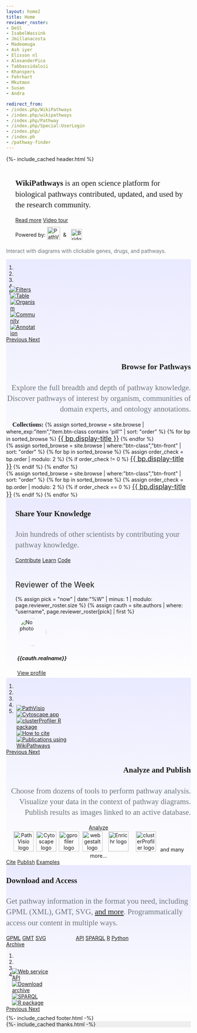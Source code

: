```yaml
---
layout: home2
title: Home
reviewer_roster:
- DeSl
- IsabelWassink
- Jmillanacosta
- Madeomuga
- Ash iyer
- Elisson nl
- AlexanderPico
- Tabbassidaloii
- Khanspers
- Fehrhart
- Mkutmon
- Susan
- Andra

redirect_from: 
- /index.php/WikiPathways
- /index.php/wikipathways
- /index.php/Pathway
- /index.php/Special:UserLogin
- /index.php/
- /index.ph
- /pathway-finder
---
```

{%- include_cached header.html %}
<section id="intro"> 
    <div class="wrapper">   
      <div class="outer-container">
        <div class="row-main py-4" style="display:flex; flex-wrap: wrap;">
          <div class="col-5 mx-auto" style="display:flex;">
            <div class="bg-gradient p-3 px-4">
              <div class="container" style="margin-left:25px;">
                <h2 style="font-family:Poppins; line-height:1.4; font-weight: normal"><b>WikiPathways</b> is an open science platform for biological pathways contributed, updated, and used by the research community.
                </h2>
                <a class="btn btn-sm btn-front my-1" href="/about.html">Read more</a>
                <a class="btn btn-sm btn-front my-1" href="https://youtu.be/oSyoDU2r4Q0" target="_blank">Video tour</a>
                <div style="display:flex; align-items:center; font-size:14px; margin-top:10px;">
                  <span>Powered by:</span>
                  <a href="https://pathvisio.org" target="_blank">
                    <img src="/assets/img/logo-pathvisio-name.png" title="PathVisio is our pathway modeling tool" alt="PathVisio" style="height: 35px; margin: 0px 0px 8px 5px">
                  </a>
                  <span>&nbsp; & &nbsp;</span>
                  <a href="https://www.bridgedb.org" target="_blank">
                    <img src="/assets/img/logo-bridgedb.png" title="BridgeDb supports all our identifiers and organisms" alt="BridgeDB" style="height: 30px; margin-left: 5px;">
                  </a>
                </div>
              </div>
            </div>
          </div>
          <div class="col-5 mx-auto" style="display:flex;">
            <div class="bg-gradient p-3">
              <div class="container">
                <a href="/pathways/WP554.html">
                  <div class="wp554-gif"></div> 
                </a>
                <p style="color: #6c757d;text-align: left">Interact with diagrams with clickable genes, drugs, and pathways.</p>
              </div>
            </div>
          </div>
          <div class="col-1 mx-auto" style="display:flex;"></div>
        </div>
      </div>
    </div>
</section>
<section id="browse">
    <div class="wrapper">   
      <div class="outer-container" style="background: linear-gradient(0deg, #fefefe, #eaeaff 100%);">
        <div class="row-main gy-5 py-5" style="display:flex; flex-wrap: wrap;">
          <div class="col-5 mx-auto" style="display:flex;">
            <div class="bg-gradient">
              <div class="container">
              <div id="carouselBrowse" class="carousel slide" data-ride="true" data-wrap="true" style="margin-bottom: 25px;">
  <ol class="carousel-indicators" style="margin-bottom:-25px;">
    <li data-target="#carouselBrowse" data-slide-to="0" class="active"></li>
    <li data-target="#carouselBrowse" data-slide-to="1"></li>
    <li data-target="#carouselBrowse" data-slide-to="2"></li>
    <li data-target="#carouselBrowse" data-slide-to="3"></li>
    <li data-target="#carouselBrowse" data-slide-to="4"></li>
  </ol>
  <div class="carousel-inner" style="width:76%; margin-left: 12%;">
    <div class="carousel-item active">
      <a href="/browse/filters.html">
      <img class="d-block w-100" src="/assets/img/slideshow/browse-1.png" alt="Filters">
      </a>
    </div>
    <div class="carousel-item">
          <a href="/browse/table.html">
      <img class="d-block w-100" src="/assets/img/slideshow/browse-2.png" alt="Table">
      </a>
    </div>
    <div class="carousel-item">
          <a href="/browse/organisms.html">
      <img class="d-block w-100" src="/assets/img/slideshow/browse-3.png" alt="Organism">
      </a>
    </div>
    <div class="carousel-item">
          <a href="/browse/communities.html">
      <img class="d-block w-100" src="/assets/img/slideshow/browse-4.png" alt="Community">
      </a>
    </div>
    <div class="carousel-item">
          <a href="/browse/annotations.html">
      <img class="d-block w-100" src="/assets/img/slideshow/browse-5.png" alt="Annotation">
      </a>
    </div>
  </div>
  <a class="carousel-control-prev" href="#carouselBrowse" role="button" data-slide="prev">
    <span class="carousel-control-prev-icon" aria-hidden="true"></span>
    <span class="sr-only">Previous</span>
  </a>
  <a class="carousel-control-next" href="#carouselBrowse" role="button" data-slide="next">
    <span class="carousel-control-next-icon" aria-hidden="true"></span>
    <span class="sr-only">Next</span>
  </a>
              </div>
              </div>
            </div>
          </div>
          <div class="col-5 mx-auto" style="display:flex;">
            <div class="container">
                  <h1 style="font-family:Linux Libertine; text-align:right;">Browse for Pathways</h1><h2 style="font-family:Poppins; text-align:right;color: #6c757d;line-height:1.4; font-weight: normal">Explore the full breadth and depth of pathway knowledge. Discover pathways of interest by organism, communities of domain experts, and ontology annotations.</h2>
                <div class="row mx-auto" style="display:flex; flex-wrap: wrap;">            
                  <div class="col-3" style="display:flex; margin-left:0px;">
                    <div class="container">
                    <span style="font-family:Linux Libertine; font-weight: bold;margin-left: 17px;font-size: larger;">Collections:</span>
      {% assign sorted_browse = site.browse | where_exp:"item","item.btn-class contains 'pill'" | sort: "order" %}
      {% for bp in sorted_browse %}
        <a class="btn btn-sm {{bp.btn-class}} w-100" style="font-size:large" href="{{bp.url}}" title="{{bp.tooltip}}"> {{ bp.display-title }}</a>
      {% endfor %}           
                    </div>
                  </div>
                  <div class="col-3 mx-auto>" style="display:flex; margin-left:auto">
                    <div class="container">
      {% assign sorted_browse = site.browse | where:"btn-class","btn-front" | sort: "order" %} 
      {% for bp in sorted_browse %}
        {% assign order_check = bp.order | modulo: 2 %}
        {% if order_check != 0 %}
        <a class="btn btn-sm {{bp.btn-class}} w-100 my-2" style="font-size:large" href="{{bp.url}}" title="{{bp.tooltip}}"> {{ bp.display-title }}</a>
        {% endif %}
      {% endfor %}           
                    </div>
                  </div>
                  <div class="col-3 mx-auto>" style="display:flex;">
                    <div class="container">
      {% assign sorted_browse = site.browse | where:"btn-class","btn-front" | sort: "order" %} 
      {% for bp in sorted_browse %}
        {% assign order_check = bp.order | modulo: 2 %}
        {% if order_check == 0 %}
        <a class="btn btn-sm {{bp.btn-class}} w-100 my-2" style="font-size:large" href="{{bp.url}}" title="{{bp.tooltip}}"> {{ bp.display-title }}</a>
        {% endif %}
      {% endfor %}           
                    </div>
                  </div>
                </div>
            </div>
          </div> 
        </div>
      </div>
    </div>
</section>
<section id="join">
    <div class="wrapper">   
      <div class="outer-container" style="background: linear-gradient(0deg, #fefefe, #eaeaff 100%);">
        <div class="row-main gy-5 py-5" style="display:flex; flex-wrap: wrap;">
          <div class="col-4 mx-auto" style="display:flex;">
            <div class="bg-gradient p-3">
              <div class="container" style="margin-left:25px;">
                <h1 style="font-family:Linux Libertine; ">Share Your Knowledge</h1><h2 style="font-family:Poppins; color: #6c757d;line-height:1.4; font-weight: normal"> Join hundreds of other scientists by contributing your pathway knowledge.</h2>
                    <a class="btn btn-sm btn-front my-2" href="/help.html#create">Contribute</a>
                    <a class="btn btn-sm btn-front my-2" href="http://academy.wikipathways.org/" target="_blank">Learn</a>
                    <a class="btn btn-sm btn-front my-2" href="https://github.com/wikipathways/wikipathways-development" target="_blank">Code</a>
                <br /><br /><h2 style="font-weight: normal;">Reviewer of the Week</h2>
                {% assign pick =  "now" | date:"%W" | minus: 1 | modulo: page.reviewer_roster.size %}
                {% assign cauth = site.authors | where: "username", page.reviewer_roster[pick] | first  %}
                <div class="card mb-3" style="max-width: 300px; padding:5px;">
                  <div class="row no-gutters">
                    <div class="col-md-4">
                      <img src="https://github.com/{{cauth.github}}.png" style="object-fit: cover; border-radius: 50%; width: 75px; margin: 5px;" class="card-img" alt="No photo">
                    </div>
                    <div class="col-md-8">
                      <div class="card-body">
                        <h5 class="card-title">{{cauth.realname}}</h5>
                        <p class="card-text"></p>
                        <a href="{{cauth.url}}" class="btn btn-sm btn-info">View profile</a>
                      </div> 
                    </div>
                  </div>
                </div>
              </div>
            </div>
          </div>
          <div class="col-7 mx-auto" style="display:flex;">
            <div class="bg-gradient p-3">
              <div class="container">
              <a href="/stats">
                <div class="stats-gif"></div>  
              </a>
              </div>
            </div>
          </div>
        </div>
      </div>
    </div>
</section>
<section id="analyze"> 
    <div class="wrapper">   
      <div class="outer-container" style="background: linear-gradient(0deg, #fefefe, #eaeaff 100%);">
        <div class="row-main gy-5 py-5" style="display:flex; flex-wrap: wrap;">
          <div class="col-5 mx-auto" style="display:flex;">
            <div class="bg-gradient p-3">
              <div class="container">
             <div id="carouselAnalyze" class="carousel slide" data-ride="true" data-wrap="true">
  <ol class="carousel-indicators" style="margin-bottom:-25px;">
    <li data-target="#carouselAnalyze" data-slide-to="0" class="active"></li>
    <li data-target="#carouselAnalyze" data-slide-to="1"></li>
    <li data-target="#carouselAnalyze" data-slide-to="2"></li>
    <li data-target="#carouselAnalyze" data-slide-to="3"></li>
    <li data-target="#carouselAnalyze" data-slide-to="4"></li>
  </ol>
  <div class="carousel-inner" style="width:76%; margin-left: 12%;">
    <div class="carousel-item active">
      <a href="https://pathvisio.org/" target="_blank">
      <img class="d-block w-100" src="/assets/img/slideshow/analyze-1.png" alt="PathVisio">
      </a>
    </div>
    <div class="carousel-item">
          <a href="http://apps.cytoscape.org/apps/wikipathways" target="_blank">
      <img class="d-block w-100" src="/assets/img/slideshow/analyze-2.png" alt="Cytoscape app">
      </a>
    </div>
    <div class="carousel-item">
          <a href="https://bioconductor.org/packages/clusterProfiler/" target="_blank">
      <img class="d-block w-100" src="/assets/img/slideshow/analyze-3.png" alt="clusterProfiler R package">
      </a>
    </div> 
    <div class="carousel-item">
          <a href="/cite.html">
      <img class="d-block w-100" src="/assets/img/slideshow/analyze-4.png" alt="How to cite">
      </a>
    </div>
    <div class="carousel-item">
          <a href="https://www.ncbi.nlm.nih.gov/pmc/?term=(wikipathways)&report=imagesdocsum&dispmax=100" target="_blank">
      <img class="d-block w-100" src="/assets/img/slideshow/analyze-5.png" alt="Publications using WikiPathways">
      </a>
    </div>
  </div>
  <a class="carousel-control-prev" href="#carouselAnalyze" role="button" data-slide="prev">
    <span class="carousel-control-prev-icon" aria-hidden="true"></span>
    <span class="sr-only">Previous</span>
  </a>
  <a class="carousel-control-next" href="#carouselAnalyze" role="button" data-slide="next">
    <span class="carousel-control-next-icon" aria-hidden="true"></span>
    <span class="sr-only">Next</span>
  </a>
              </div>
              </div>
            </div>
          </div>
          <div class="col-5 mx-auto" style="display:flex;">
            <div class="container">
                            <h1 style="font-family:Linux Libertine; text-align:right;">Analyze and Publish</h1><h2 style="font-family:Poppins; text-align:right; line-height:1.4; color: #6c757d; font-weight: normal;">Choose from dozens of tools to perform pathway analysis. Visualize your data in the context of pathway diagrams. Publish results as images linked to an active database.</h2>
              <div class="row mx-auto" style="display:flex; flex-wrap: wrap;">
              <div class="col-0 mx-auto" style="display:flex;">
              </div>
              <div class="col-6 mx-auto" style="display:flex;">
                <div class="container" style="text-align:center;">
                <a class="btn btn-sm btn-front w-100 my-2" style="max-width:180px;" href="/analyze.html">Analyze</a>
                <br/>
      <a href="https://pathvisio.org/" 
      title="PathVisio is a free open-source pathway analysis and drawing software which allows drawing, editing, and analyzing biological pathways." target="_blank">
      <img src="/assets/img/logo-pathvisio.png" alt="PathVisio logo" height="55px" style="padding:2px 1px"/></a>
      <a href="http://apps.cytoscape.org/apps/wikipathways" 
      title="Cytoscape is an open source software platform for visualizing complex-networks and integrating these with any type of attribute data." target="_blank">
      <img src="/assets/img/logo-cytoscape.png" alt="Cytoscape logo" height="55px" style="padding:2px 2px" /></a>
      <a href="https://biit.cs.ut.ee/gprofiler/gost" title="g:Profiler is a public web server for characterising and manipulating gene lists." target="_blank">
      <img src="/assets/img/logo-gprofiler.png" alt="gprofiler logo" height="55px" style="padding:2px 1px" /></a>
      <a href="https://www.webgestalt.org/" title="WebGestalt is designed for functional genomic, proteomic and large-scale genetic studies from which large number of gene lists." target="_blank">
      <img src="/assets/img/logo-webgestalt.png" alt="webgestalt logo" height="55px" style="padding:2px 4px" /></a>
      <a href="https://amp.pharm.mssm.edu/Enrichr/" title="Enrichr is a comprehensive gene set enrichment analysis web server. Includes WikiPathways as one of their data sources." target="_blank">
      <img src="/assets/img/logo-enrichr.png" alt="Enrichr logo" height="55px" style="padding:2px 8px" /></a>
      <a href="https://bioconductor.org/packages/clusterProfiler/" title="The clusterProfiler R package supports GO and pathway analysis performed as overrepresentation or GSEA." target="_blank">
      <img src="/assets/img/logo-clusterprofiler.png" alt="clusterProfiler logo" height="55px" style="padding:2px 8px" /></a>
      <a href="/tools.html" style="font-size:1.0em; text-decoration:none;">and many more...</a>
                </div>
              </div>              
              <div class="col-3 mx-auto" style="display:flex;">
                <div class="container">
                <a class="btn btn-sm btn-front w-100 my-2" href="/cite.html">Cite</a>
                <a class="btn btn-sm btn-front w-100 my-2" href="/help.html#publish">Publish</a>
                <a class="btn btn-sm btn-front w-100 my-2" href="https://www.ncbi.nlm.nih.gov/pmc/?term=wikipathways&report=imagesdocsum&dispmax=100" target="_blank">Examples</a>
                </div>
              </div>
              </div>
            </div>
          </div> 
        </div>
      </div>
    </div>
</section>
<section id="download"> 
    <div class="wrapper">   
      <div class="outer-container" style="background: linear-gradient(0deg, #fefefe, #eaeaff 100%);">
        <div class="row-main gy-5 py-5" style="display:flex; flex-wrap: wrap;">
          <div class="col-5 mx-auto" style="display:flex;">
            <div class="bg-gradient p-3">
              <div class="container">
              <h1 style="font-family:Linux Libertine; ">Download and Access</h1><h2 style="font-family:Poppins; line-height:1.4; color: #6c757d; font-weight: normal;">Get pathway information in the format you need, including GPML (XML), GMT, SVG, <a href="download.html">and more</a>.  Programmatically access our content in multiple ways.</h2>
              <div class="row mx-auto" style="display:flex; flex-wrap: wrap;">
                <div class="col-3 px-0" style="display:flex;">
                  <div style="width:150px;">
                  <a class="btn btn-sm btn-front w-100 my-2" href="https://data.wikipathways.org/current/gpml" target="_blank">GPML</a>
                  <a class="btn btn-sm btn-front w-100 my-2" href="https://data.wikipathways.org/current/gmt" target="_blank">GMT</a>
                  <a class="btn btn-sm btn-front w-100 my-2" href="https://data.wikipathways.org/current/svg" target="_blank">SVG</a>
                  <a class="btn btn-sm btn-front w-100 my-2" href="https://data.wikipathways.org" target="_blank">Archive</a>
                  </div>
                </div>              
                <div class="col-3" style="display:flex; margin-left:40px;">
                  <div style="width:150px;">
                  <a class="btn btn-sm btn-front w-100 my-2" href="https://webservice.wikipathways.org/" target="_blank">API</a>
                  <a class="btn btn-sm btn-front w-100 my-2" href="https://sparql.wikipathways.org/" target="_blank">SPARQL</a>
                  <a class="btn btn-sm btn-front w-100 my-2" href="https://bioconductor.org/packages/rWikiPathways/" target="_blank">R</a>
                  <a class="btn btn-sm btn-front w-100 my-2" href="https://github.com/kozo2/pywikipathways" target="_blank">Python</a>
                  </div>
                </div>
                <div class="col-3 mx-auto" style="display:flex;">
                </div>
              </div>
              </div>
            </div> 
          </div>
          <div class="col-5 mx-auto" style="display:flex;">
            <div class="container">
              <div id="carouselDownload" class="carousel slide" data-ride="true" data-wrap="true">
  <ol class="carousel-indicators" style="margin-bottom:-25px;">
    <li data-target="#carouselDownload" data-slide-to="0" class="active"></li>
    <li data-target="#carouselDownload" data-slide-to="1"></li>
    <li data-target="#carouselDownload" data-slide-to="2"></li>
    <li data-target="#carouselDownload" data-slide-to="3"></li>
  </ol>
  <div class="carousel-inner" style="width:76%; margin-left: 12%;">
    <div class="carousel-item active">
      <a href="https://webservice.wikipathways.org/" target="_blank">
      <img class="d-block w-100" src="/assets/img/slideshow/download-1.png" alt="Web service API">
      </a>
    </div>
    <div class="carousel-item">
          <a href="https://data.wikipathways.org/current/" target="_blank">
      <img class="d-block w-100" src="/assets/img/slideshow/download-2.png" alt="Download archive">
      </a>
    </div>
    <div class="carousel-item">
          <a href="https://sparql.wikipathways.org/" target="_blank">
      <img class="d-block w-100" src="/assets/img/slideshow/download-3.png" alt="SPARQL">
      </a>
    </div>
    <div class="carousel-item">
          <a href="https://bioconductor.org/packages/rWikiPathways/" target="_blank">
      <img class="d-block w-100" src="/assets/img/slideshow/download-4.png" alt="R package">
      </a>
    </div>
  </div>
  <a class="carousel-control-prev" href="#carouselDownload" role="button" data-slide="prev">
    <span class="carousel-control-prev-icon" aria-hidden="true"></span>
    <span class="sr-only">Previous</span>
  </a>
  <a class="carousel-control-next" href="#carouselDownload" role="button" data-slide="next">
    <span class="carousel-control-next-icon" aria-hidden="true"></span>
    <span class="sr-only">Next</span>
  </a>
          </div>
        </div>
      </div>
    </div>
  </div>
</div>
</section>
<div style="margin-bottom:8px;"></div> 
{%- include_cached footer.html -%}
<div style="background-color:#EEEEEE"> 
  <div class="wrapper">
    <div class="thanks-wrapper">
      {%- include_cached thanks.html -%}
    </div>
  </div>
</div>
